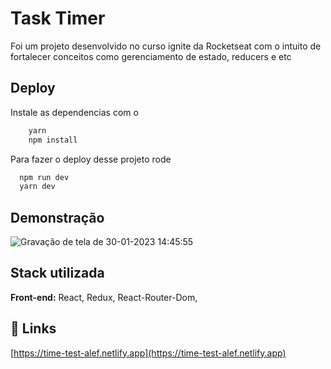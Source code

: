 
# Task Timer

Foi um projeto desenvolvido no curso ignite da Rocketseat com o intuito de fortalecer conceitos como gerenciamento de estado, reducers e etc



## Deploy


Instale as dependencias com o

```bash
    yarn
    npm install
```

Para fazer o deploy desse projeto rode


```bash
  npm run dev
  yarn dev
```


## Demonstração

![Gravação de tela de 30-01-2023 14:45:55](https://user-images.githubusercontent.com/46423825/215556644-e887dd0a-c1e1-412e-ae77-f25d7812b337.gif)

## Stack utilizada

**Front-end:** React, Redux, React-Router-Dom, 


## 🔗 Links
[https://time-test-alef.netlify.app](https://time-test-alef.netlify.app)

